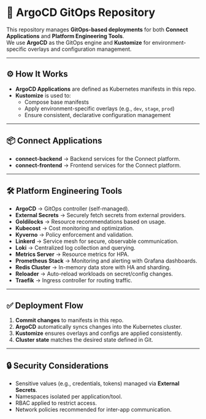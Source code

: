 # 🚀 ArgoCD GitOps Repository

This repository manages **GitOps-based deployments** for both **Connect Applications** and **Platform Engineering Tools**.  
We use **ArgoCD** as the GitOps engine and **Kustomize** for environment-specific overlays and configuration management.  

---

## ⚙️ How It Works

- **ArgoCD Applications** are defined as Kubernetes manifests in this repo.  
- **Kustomize** is used to:  
  - Compose base manifests  
  - Apply environment-specific overlays (e.g., `dev`, `stage`, `prod`)  
  - Ensure consistent, declarative configuration management  

---

## 📦 Connect Applications

- **connect-backend** → Backend services for the Connect platform.  
- **connect-frontend** → Frontend services for the Connect platform.  

---

## 🛠 Platform Engineering Tools

- **ArgoCD** → GitOps controller (self-managed).  
- **External Secrets** → Securely fetch secrets from external providers.  
- **Goldilocks** → Resource recommendations based on usage.  
- **Kubecost** → Cost monitoring and optimization.  
- **Kyverno** → Policy enforcement and validation.  
- **Linkerd** → Service mesh for secure, observable communication.  
- **Loki** → Centralized log collection and querying.  
- **Metrics Server** → Resource metrics for HPA.  
- **Prometheus Stack** → Monitoring and alerting with Grafana dashboards.  
- **Redis Cluster** → In-memory data store with HA and sharding.  
- **Reloader** → Auto-reload workloads on secret/config changes.  
- **Traefik** → Ingress controller for routing traffic.  

---

## ✅ Deployment Flow

1. **Commit changes** to manifests in this repo.  
2. **ArgoCD** automatically syncs changes into the Kubernetes cluster.  
3. **Kustomize** ensures overlays and configs are applied consistently.  
4. **Cluster state** matches the desired state defined in Git.  

---

## 🔒 Security Considerations

- Sensitive values (e.g., credentials, tokens) managed via **External Secrets**.  
- Namespaces isolated per application/tool.  
- RBAC applied to restrict access.  
- Network policies recommended for inter-app communication.  
